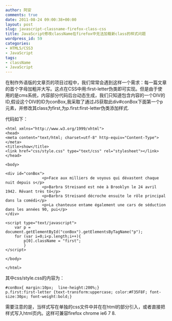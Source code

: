```yaml
---
author: 阿安
comments: true
date: 2011-08-24 09:00:38+00:00
layout: post
slug: javascript-classname-firefox-class-css
title: JavaScript修改className在firefox中无法加载新class的样式问题
wordpress_id: 59
categories:
- HTML5/CSS3
- JavaScript
tags:
- className
- JavaScript
---
```


在制作外语版的文章页的项目过程中，我们常常会遇到这样一个需求：每一篇文章的首个字母加粗并大写。这点在CSS中用:first-letter伪类即可实现。但是由于使用的是cms系统，内容部分代码后台动态生成，我们只知道包含内容的一个DIV的ID,假设这个DIV的ID为conBox,我采取了通过JS获取此div#conBox下面第一个p元素，并修改其class为first,为p.first:first-letter伪类添加样式.<!-- more -->

代码如下：

    
    
    
    <html xmlns="http://www.w3.org/1999/xhtml">
    <head>
    <meta content="text/html; charset=utf-8" http-equiv="Content-Type"></meta>
    <title>show</title>
    <link href="css/style.css" type="text/css" rel="stylesheet"></link>
    </head>
    
    <body>
    
    <div id="conBox">
                    <p>Face aux milliers de voyous qui dévastent chaque nuit depuis s</p>
                    <p>Barbra Streisand est née à Brooklyn le 24 avril 1942. Rêvant très tô</p>
                    <p>Barbra Streisand décroche ensuite le rôle principal dans la comédi</p>
                    <p>La chanteuse entame également une cars de séduction dans les années 90, pui</p>
    </div>
    
    <script type="text/javascript">
    	var p = document.getElementById("conBox").getElementsByTagName("p");
    	for (var i=0;i<p.length;i++){
    		p[0].className = "first";
    		}
    </script>
    
    </body>
    
    </html>
    


其中css/style.css的内容为：

    
    
    #conBox{ margin:10px;  line-height:200%;}
    p.first:first-letter {text-transform:uppercase; color:#F35F8F; font-size:30px; font-weight:bold;}
    


  

需要注意的是，当样式写在单独的css文件中并在在html的部分引入，或者直接把样式写入html页内。这样可兼容firefox chrome ie6 7 8.
